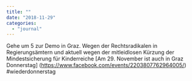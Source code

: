 ```yaml
---
title: ""
date: "2018-11-29"
categories: 
  - "journal"
---
```


Gehe um 5 zur Demo in Graz. Wegen der Rechtsradikalen in Regierungsämtern und aktuell wegen der mitleidlosen Kürzung der Mindestsicherung für Kinderreiche \[Am 29. November ist auch in Graz Donnerstag\] (https://www.facebook.com/events/2203807762964005/) #wiederdonnerstag
